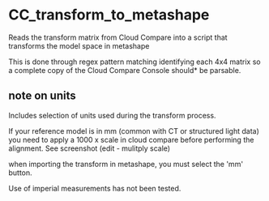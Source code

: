 # CC_transform_to_metashape
 Reads the transform matrix from Cloud Compare into a script that transforms the model space in metashape

This is done through regex pattern matching identifying each 4x4 matrix so a complete copy of the Cloud Compare Console should* be parsable.

## note on units
Includes selection of units used during the transform process.

If your reference model is in mm (common with CT or structured light data) you need to apply a 1000 x scale in cloud compare before performing the alignment.
See screenshot (edit - mulitply scale)

when importing the transform in metashape, you must select the 'mm' button.



Use of imperial measurements has not been tested.